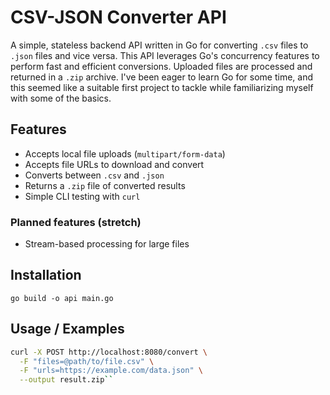 # CSV-JSON Converter API
 A simple, stateless backend API written in Go for converting `.csv` files to `.json` files and vice versa. This API leverages Go's concurrency features to perform fast and efficient conversions. Uploaded files are processed and returned in a `.zip` archive. I've been eager to learn Go for some time, and this seemed like a suitable first project to tackle while familiarizing myself with some of the basics.

## Features
- Accepts local file uploads (`multipart/form-data`)
- Accepts file URLs to download and convert
- Converts between `.csv` and `.json`
- Returns a `.zip` file of converted results
- Simple CLI testing with `curl`
### Planned features (stretch)
- Stream-based processing for large files 

## Installation

`go build -o api main.go`

## Usage / Examples 
```bash
curl -X POST http://localhost:8080/convert \
  -F "files=@path/to/file.csv" \
  -F "urls=https://example.com/data.json" \
  --output result.zip``
```
